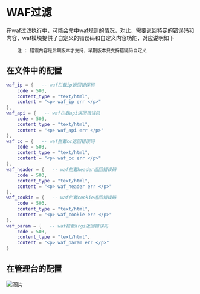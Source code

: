 # WAF过滤

在waf过滤执行中，可能会命中waf规则的情况，对此，需要返回特定的错误码和内容，waf模块提供了自定义的错误码和自定义内容功能，对应说明如下

        注 : 错误内容是后期版本才支持，早期版本只支持错误码自定义

## 在文件中的配置

```lua
waf_ip = {   -- waf拦截ip返回错误码
    code = 503,
    content_type = "text/html",
    content = "<p> waf_ip err </p>"
},
waf_api = {   -- waf拦截api返回错误码
    code = 503,
    content_type = "text/html",
    content = "<p> waf_api err </p>"
},
waf_cc = {   -- waf拦截cc返回错误码
    code = 503,
    content_type = "text/html",
    content = "<p> waf_cc err </p>"
},
waf_header = {   -- waf拦截header返回错误码
    code = 503,
    content_type = "text/html",
    content = "<p> waf_header err </p>"
},
waf_cookie = {   -- waf拦截cookie返回错误码
    code = 503,
    content_type = "text/html",
    content = "<p> waf_cookie err </p>"
},
waf_param = {   -- waf拦截args返回错误码
    code = 503,
    content_type = "text/html",
    content = "<p> waf_param err </p>"
}
```

## 在管理台的配置

 ![图片](https://qnproxy.iamtsm.cn/43ac559ebec4fc516de99d8de9efd10.png "图片") 
